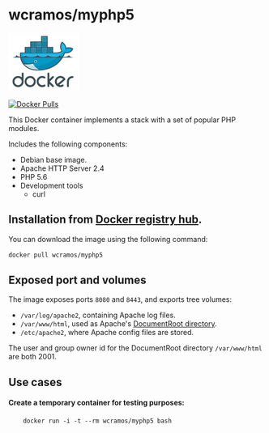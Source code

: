 wcramos/myphp5
==========

![docker_logo](https://raw.githubusercontent.com/wcramos/myphp5/master/docker_139x115.png)

[![Docker Pulls](https://img.shields.io/docker/pulls/wcramos/lamp.svg?style=plastic)](https://hub.docker.com/r/wcramos/myphp5/)

This Docker container implements a stack with a set of popular PHP modules. 

Includes the following components:

 * Debian base image.
 * Apache HTTP Server 2.4
 * PHP 5.6
 * Development tools
	* curl

Installation from [Docker registry hub](https://registry.hub.docker.com/u/wcramos/myphp5/).
----

You can download the image using the following command:

```bash
docker pull wcramos/myphp5
```

Exposed port and volumes
----

The image exposes ports `8080` and `8443`, and exports tree volumes:

* `/var/log/apache2`, containing Apache log files.
* `/var/www/html`, used as Apache's [DocumentRoot directory](http://httpd.apache.org/docs/2.4/en/mod/core.html#documentroot).
* `/etc/apache2`, where Apache config files are stored. 

The user and group owner id for the DocumentRoot directory `/var/www/html` are both 2001. 

Use cases
----

#### Create a temporary container for testing purposes:

```
	docker run -i -t --rm wcramos/myphp5 bash
```

